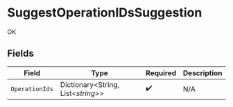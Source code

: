 # SuggestOperationIDsSuggestion

OK


## Fields

| Field                              | Type                               | Required                           | Description                        |
| ---------------------------------- | ---------------------------------- | ---------------------------------- | ---------------------------------- |
| `OperationIds`                     | Dictionary<String, List<*string*>> | :heavy_check_mark:                 | N/A                                |